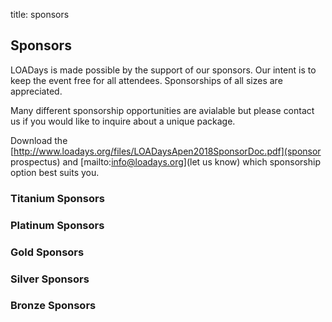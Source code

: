title: sponsors

## Sponsors ##

LOADays is made possible by the support of our sponsors. Our intent is to keep the event free for all attendees. Sponsorships of all sizes are appreciated.  

Many different sponsorship opportunities are avialable but please contact us if you would like to inquire about a unique package.  

Download the [http://www.loadays.org/files/LOADaysApen2018SponsorDoc.pdf](sponsor prospectus) and [mailto:info@loadays.org](let us know) which sponsorship option best suits you.  

### Titanium Sponsors ###

### Platinum Sponsors ###

### Gold Sponsors ###

### Silver Sponsors ###

### Bronze Sponsors ###

